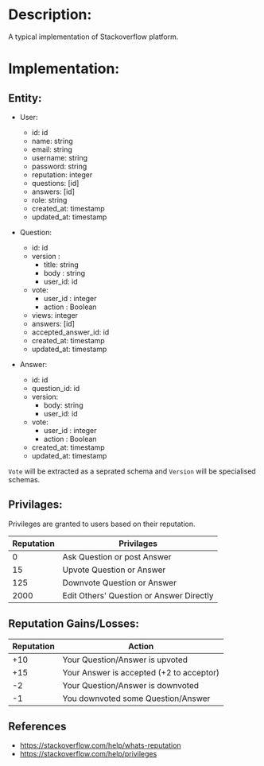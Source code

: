 # Description:

A typical implementation of Stackoverflow platform.

# Implementation:

## Entity:

- User:

  - id: id
  - name: string
  - email: string
  - username: string
  - password: string
  - reputation: integer
  - questions: [id]
  - answers: [id]
  - role: string
  - created_at: timestamp
  - updated_at: timestamp

- Question:

  - id: id
  - version :
    - title: string
    - body : string
    - user_id: id
  - vote:
    - user_id : integer
    - action : Boolean
  - views: integer
  - answers: [id]
  - accepted_answer_id: id
  - created_at: timestamp
  - updated_at: timestamp

- Answer:

  - id: id
  - question_id: id
  - version:
    - body: string
    - user_id: id
  - vote:
    - user_id : integer
    - action : Boolean
  - created_at: timestamp
  - updated_at: timestamp

`Vote` will be extracted as a seprated schema and `Version` will be specialised schemas.

## Privilages:

Privileges are granted to users based on their reputation.

| Reputation | Privilages                               |
| ---------- | ---------------------------------------- |
| 0          | Ask Question or post Answer              |
| 15         | Upvote Question or Answer                |
| 125        | Downvote Question or Answer              |
| 2000       | Edit Others' Question or Answer Directly |

## Reputation Gains/Losses:

| Reputation | Action                                   |
| ---------- | ---------------------------------------- |
| +10        | Your Question/Answer is upvoted          |
| +15        | Your Answer is accepted (+2 to acceptor) |
| -2         | Your Question/Answer is downvoted        |
| -1         | You downvoted some Question/Answer       |

## References

- https://stackoverflow.com/help/whats-reputation
- https://stackoverflow.com/help/privileges
